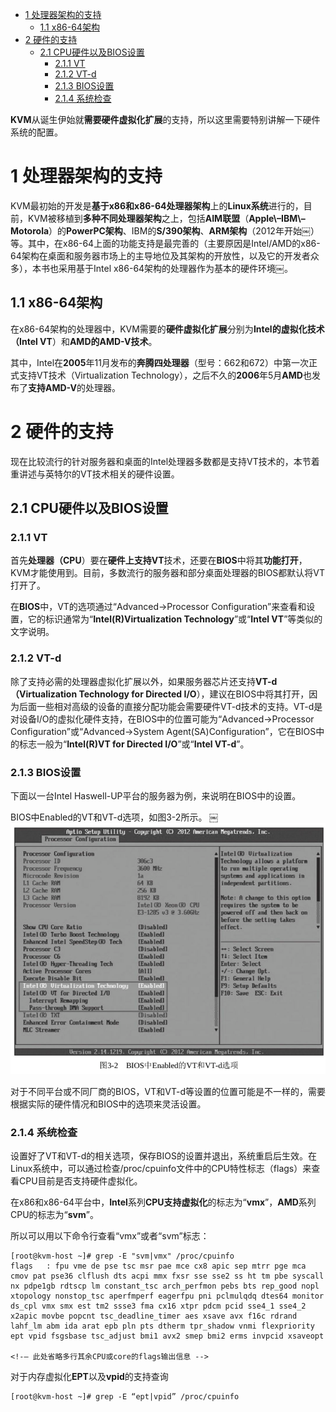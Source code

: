 
<!-- @import "[TOC]" {cmd="toc" depthFrom=1 depthTo=6 orderedList=false} -->

<!-- code_chunk_output -->

* [1 处理器架构的支持](#1-处理器架构的支持)
	* [1.1 x86\-64架构](#11-x86-64架构)
* [2 硬件的支持](#2-硬件的支持)
	* [2.1 CPU硬件以及BIOS设置](#21-cpu硬件以及bios设置)
		* [2.1.1 VT](#211-vt)
		* [2.1.2 VT\-d](#212-vt-d)
		* [2.1.3 BIOS设置](#213-bios设置)
		* [2.1.4 系统检查](#214-系统检查)

<!-- /code_chunk_output -->

**KVM**从诞生伊始就**需要硬件虚拟化扩展**的支持，所以这里需要特别讲解一下硬件系统的配置。

# 1 处理器架构的支持

KVM最初始的开发是**基于x86和x86\-64处理器架构**上的**Linux系统**进行的，目前，KVM被移植到**多种不同处理器架构**之上，包括**AIM联盟**（**Apple\–IBM\–Motorola**）的**PowerPC架构**、IBM的**S/390架构**、**ARM架构**（2012年开始￼）等。其中，在x86\-64上面的功能支持是最完善的（主要原因是Intel/AMD的x86\-64架构在桌面和服务器市场上的主导地位及其架构的开放性，以及它的开发者众多），本书也采用基于Intel x86\-64架构的处理器作为基本的硬件环境￼。

## 1.1 x86\-64架构

在x86\-64架构的处理器中，KVM需要的**硬件虚拟化扩展**分别为**Intel的虚拟化技术（Intel VT**）和**AMD的AMD\-V技术**。

其中，Intel在**2005**年11月发布的**奔腾四处理器**（型号：662和672）中第一次正式支持VT技术（Virtualization Technology），之后不久的**2006**年5月**AMD**也发布了**支持AMD\-V**的处理器。

# 2 硬件的支持

现在比较流行的针对服务器和桌面的Intel处理器多数都是支持VT技术的，本节着重讲述与英特尔的VT技术相关的硬件设置。

## 2.1 CPU硬件以及BIOS设置

### 2.1.1 VT

首先**处理器（CPU**）要在**硬件上支持VT**技术，还要在**BIOS**中将其**功能打开**，KVM才能使用到。目前，多数流行的服务器和部分桌面处理器的BIOS都默认将VT打开了。

在**BIOS**中，VT的选项通过“Advanced→Processor Configuration”来查看和设置，它的标识通常为“**Intel(R)Virtualization Technology**”或“**Intel VT**”等类似的文字说明。

### 2.1.2 VT\-d

除了支持必需的处理器虚拟化扩展以外，如果服务器芯片还支持**VT\-d（Virtualization Technology for Directed I/O**），建议在BIOS中将其打开，因为后面一些相对高级的设备的直接分配功能会需要硬件VT\-d技术的支持。VT\-d是对设备I/O的虚拟化硬件支持，在BIOS中的位置可能为“Advanced→Processor Configuration”或“Advanced→System Agent(SA)Configuration”，它在BIOS中的标志一般为“**Intel(R)VT for Directed I/O**”或“**Intel VT\-d**”。

### 2.1.3 BIOS设置

下面以一台Intel Haswell\-UP平台的服务器为例，来说明在BIOS中的设置。

BIOS中Enabled的VT和VT\-d选项，如图3-2所示。
￼
![](./images/2019-05-15-09-02-49.png)

对于不同平台或不同厂商的BIOS，VT和VT\-d等设置的位置可能是不一样的，需要根据实际的硬件情况和BIOS中的选项来灵活设置。

### 2.1.4 系统检查

设置好了VT和VT\-d的相关选项，保存BIOS的设置并退出，系统重启后生效。在Linux系统中，可以通过检查/proc/cpuinfo文件中的CPU特性标志（flags）来查看CPU目前是否支持硬件虚拟化。

在x86和x86\-64平台中，**Intel**系列**CPU支持虚拟化**的标志为“**vmx**”，**AMD**系列CPU的标志为“**svm**”。

所以可以用以下命令行查看“vmx”或者“svm”标志：

```
[root@kvm-host ~]# grep -E "svm|vmx" /proc/cpuinfo ￼
flags   : fpu vme de pse tsc msr pae mce cx8 apic sep mtrr pge mca cmov pat pse36 clflush dts acpi mmx fxsr sse sse2 ss ht tm pbe syscall nx pdpe1gb rdtscp lm constant_tsc arch_perfmon pebs bts rep_good nopl xtopology nonstop_tsc aperfmperf eagerfpu pni pclmulqdq dtes64 monitor ds_cpl vmx smx est tm2 ssse3 fma cx16 xtpr pdcm pcid sse4_1 sse4_2 x2apic movbe popcnt tsc_deadline_timer aes xsave avx f16c rdrand lahf_lm abm ida arat epb pln pts dtherm tpr_shadow vnmi flexpriority ept vpid fsgsbase tsc_adjust bmi1 avx2 smep bmi2 erms invpcid xsaveopt ￼
<!-– 此处省略多行其余CPU或core的flags输出信息 -->
```

对于内存虚拟化**EPT**以及**vpid**的支持查询

```
[root@kvm-host ~]# grep -E “ept|vpid” /proc/cpuinfo ￼
```